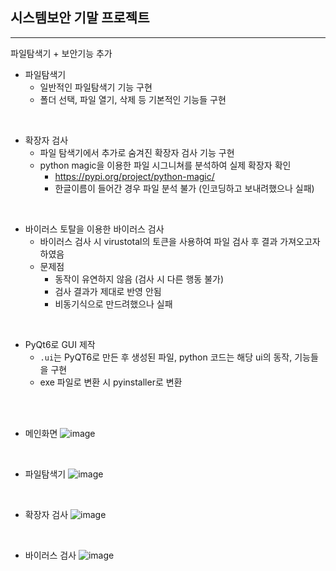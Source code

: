 ## 시스템보안 기말 프로젝트
---

파일탐색기 + 보안기능 추가

+ 파일탐색기
  + 일반적인 파일탐색기 기능 구현
  + 폴더 선택, 파일 열기, 삭제 등 기본적인 기능들 구현

<br>

+ 확장자 검사
  + 파일 탐색기에서 추가로 숨겨진 확장자 검사 기능 구현
  + python magic을 이용한 파일 시그니쳐를 분석하여 실제 확장자 확인
    + https://pypi.org/project/python-magic/
    - 한글이름이 들어간 경우 파일 분석 불가 (인코딩하고 보내려했으나 실패)

<br>

- 바이러스 토탈을 이용한 바이러스 검사
  - 바이러스 검사 시 virustotal의 토큰을 사용하여 파일 검사 후 결과 가져오고자 하였음
  - 문제점
    - 동작이 유연하지 않음 (검사 시 다른 행동 불가)
    - 검사 결과가 제대로 반영 안됨
    - 비동기식으로 만드려했으나 실패

<br>

- PyQt6로 GUI 제작
  - ```.ui```는 PyQT6로 만든 후 생성된 파일, python 코드는 해당 ui의 동작, 기능들을 구현
  - exe 파일로 변환 시 pyinstaller로 변환 

<br><br>

+ 메인화면
![image](https://github.com/ind2x/gui/assets/52172169/b27a2eb5-78a6-4bba-b644-687f2820f41d)

<br>

+ 파일탐색기
![image](https://github.com/ind2x/gui/assets/52172169/a6c50e7a-0fdb-4f92-9486-ad51e42f4719)

<br>

+ 확장자 검사
![image](https://github.com/ind2x/gui/assets/52172169/70c4ed2f-ff71-47f6-be9e-bd74f499df62)

<br>

+ 바이러스 검사
![image](https://github.com/ind2x/gui/assets/52172169/78c681f0-01c9-47ba-999c-8248524ffaf9)
